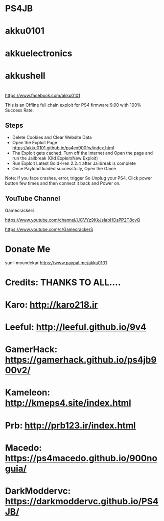 # PS4JB
# akku0101
# akkuelectronics
# akkushell

#
https://www.facebook.com/akku0101

This is an Offline full chain exploit for PS4 firmware 9.00 with 100% Success Rate.

## Steps

* Delete Cookies and Clear Website Data
* Open the Exploit Page https://akku0101.github.io/ps4ex900fw/index.html
* The Exploit gets cached. Turn off the Internet and Open the page and run the Jailbreak (Old Exploit/New Exploit)
* Run Exploit Latest Gold-Hen 2.2.4 after Jailbreak is complete
* Once Payload loaded successfully, Open the Game

Note: If you face crashes, error, trigger
So Unplug your PS4, Click power button few times and then connect it back and Power on.

## YouTube Channel

Gamecrackers

https://www.youtube.com/channel/UCVYz9KkJsIabHDsPP2T8cvQ

https://www.youtube.com/c/GamecrackerS


# Donate Me
sunil moundekar 
https://www.paypal.me/akku0101











# Credits: THANKS TO ALL....

# Karo: http://karo218.ir
# Leeful: http://leeful.github.io/9v4
# GamerHack: https://gamerhack.github.io/ps4jb900v2/
# Kameleon: http://kmeps4.site/index.html
# Prb: http://prb123.ir/index.html
# Macedo: https://ps4macedo.github.io/900noguia/
# DarkModdervc: https://darkmoddervc.github.io/PS4JB/
